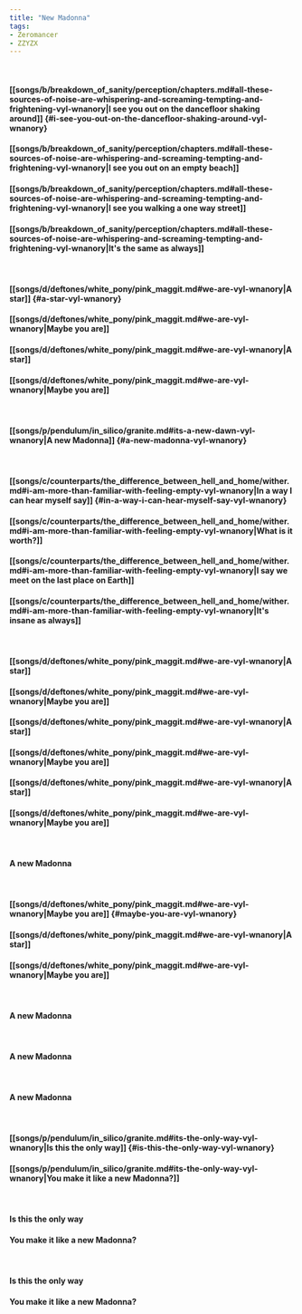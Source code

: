 ```yaml
---
title: "New Madonna"
tags:
- Zeromancer
- ZZYZX
---
```

&nbsp;
#### [[songs/b/breakdown_of_sanity/perception/chapters.md#all-these-sources-of-noise-are-whispering-and-screaming-tempting-and-frightening-vyl-wnanory|I see you out on the dancefloor shaking around]] {#i-see-you-out-on-the-dancefloor-shaking-around-vyl-wnanory}
#### [[songs/b/breakdown_of_sanity/perception/chapters.md#all-these-sources-of-noise-are-whispering-and-screaming-tempting-and-frightening-vyl-wnanory|I see you out on an empty beach]]
#### [[songs/b/breakdown_of_sanity/perception/chapters.md#all-these-sources-of-noise-are-whispering-and-screaming-tempting-and-frightening-vyl-wnanory|I see you walking a one way street]]
#### [[songs/b/breakdown_of_sanity/perception/chapters.md#all-these-sources-of-noise-are-whispering-and-screaming-tempting-and-frightening-vyl-wnanory|It's the same as always]]
&nbsp;
#### [[songs/d/deftones/white_pony/pink_maggit.md#we-are-vyl-wnanory|A star]] {#a-star-vyl-wnanory}
#### [[songs/d/deftones/white_pony/pink_maggit.md#we-are-vyl-wnanory|Maybe you are]]
#### [[songs/d/deftones/white_pony/pink_maggit.md#we-are-vyl-wnanory|A star]]
#### [[songs/d/deftones/white_pony/pink_maggit.md#we-are-vyl-wnanory|Maybe you are]]
&nbsp;
#### [[songs/p/pendulum/in_silico/granite.md#its-a-new-dawn-vyl-wnanory|A new Madonna]] {#a-new-madonna-vyl-wnanory}
&nbsp;
#### [[songs/c/counterparts/the_difference_between_hell_and_home/wither.md#i-am-more-than-familiar-with-feeling-empty-vyl-wnanory|In a way I can hear myself say]] {#in-a-way-i-can-hear-myself-say-vyl-wnanory}
#### [[songs/c/counterparts/the_difference_between_hell_and_home/wither.md#i-am-more-than-familiar-with-feeling-empty-vyl-wnanory|What is it worth?]]
#### [[songs/c/counterparts/the_difference_between_hell_and_home/wither.md#i-am-more-than-familiar-with-feeling-empty-vyl-wnanory|I say we meet on the last place on Earth]]
#### [[songs/c/counterparts/the_difference_between_hell_and_home/wither.md#i-am-more-than-familiar-with-feeling-empty-vyl-wnanory|It's insane as always]]
&nbsp;
#### [[songs/d/deftones/white_pony/pink_maggit.md#we-are-vyl-wnanory|A star]]
#### [[songs/d/deftones/white_pony/pink_maggit.md#we-are-vyl-wnanory|Maybe you are]]
#### [[songs/d/deftones/white_pony/pink_maggit.md#we-are-vyl-wnanory|A star]]
#### [[songs/d/deftones/white_pony/pink_maggit.md#we-are-vyl-wnanory|Maybe you are]]
#### [[songs/d/deftones/white_pony/pink_maggit.md#we-are-vyl-wnanory|A star]]
#### [[songs/d/deftones/white_pony/pink_maggit.md#we-are-vyl-wnanory|Maybe you are]]
&nbsp;
#### A new Madonna
&nbsp;
#### [[songs/d/deftones/white_pony/pink_maggit.md#we-are-vyl-wnanory|Maybe you are]] {#maybe-you-are-vyl-wnanory}
#### [[songs/d/deftones/white_pony/pink_maggit.md#we-are-vyl-wnanory|A star]]
#### [[songs/d/deftones/white_pony/pink_maggit.md#we-are-vyl-wnanory|Maybe you are]]
&nbsp;
#### A new Madonna
&nbsp;
#### A new Madonna
&nbsp;
#### A new Madonna
&nbsp;
#### [[songs/p/pendulum/in_silico/granite.md#its-the-only-way-vyl-wnanory|Is this the only way]] {#is-this-the-only-way-vyl-wnanory}
#### [[songs/p/pendulum/in_silico/granite.md#its-the-only-way-vyl-wnanory|You make it like a new Madonna?]]
&nbsp;
#### Is this the only way
#### You make it like a new Madonna?
&nbsp;
#### Is this the only way
#### You make it like a new Madonna?
